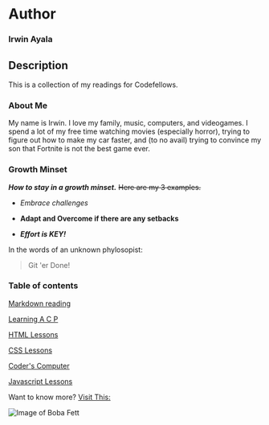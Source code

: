 # **Author**
### **Irwin Ayala**

## Description
This is a collection of my readings for Codefellows.

### About Me
My name is Irwin.  I love my family, music, computers, and videogames.  I spend a lot of my free time watching movies (especially horror), trying to figure out how to make my car faster, and (to no avail) trying to convince my son that Fortnite is not the best game ever.

### Growth Minset
***How to stay in a growth minset.***  ~~Here are my 3 examples.~~

- *Embrace challenges*

- **Adapt and Overcome if there are any setbacks**

- ***Effort is KEY!***

In the words of an unknown phylosopist:
>Git 'er Done!

### Table of contents 

[Markdown reading](markdown.md/)

[Learning A C P](learning.md/)

[HTML Lessons](html-lessons.md/)

[CSS Lessons](css-lesson.md/)

[Coder's Computer](coders-computer.md/)

[Javascript Lessons](javascript-lessons.md/)

Want to know more?  [Visit This:](https://codeslayer-787.github.io/reading-notes/)

![Image of Boba Fett](https://decider.com/wp-content/uploads/2020/12/the-mandalorian-14-boba-fett-headshot.jpg?quality=80&strip=all&w=1200)
